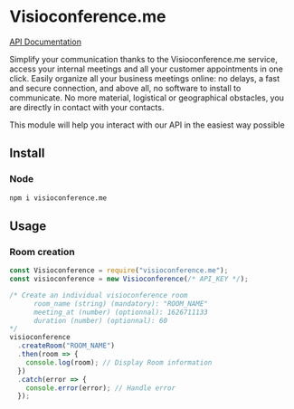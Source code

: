 # Visioconference.me

[API Documentation](https://api.visioconference.me/api/v1/enterprise_doc/)

Simplify your communication thanks to the Visioconference.me service, access your internal meetings and all your customer appointments in one click. Easily organize all your business meetings online: no delays, a fast and secure connection, and above all, no software to install to communicate. No more material, logistical or geographical obstacles, you are directly in contact with your contacts.

This module will help you interact with our API in the easiest way possible

## Install

### Node

```bash
npm i visioconference.me
```

## Usage

### Room creation

```js
const Visioconference = require("visioconference.me");
const visioconference = new Visioconference(/* API_KEY */);

/* Create an individual visioconference room
      room_name (string) (mandatory): "ROOM_NAME"
      meeting_at (number) (optionnal): 1626711133
      duration (number) (optionnal): 60
*/
visioconference
  .createRoom("ROOM_NAME")
  .then(room => {
    console.log(room); // Display Room information
  })
  .catch(error => {
    console.error(error); // Handle error
  });
```
